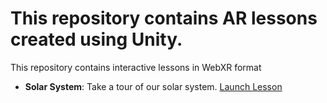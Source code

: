 # This repository contains AR lessons created using Unity.

This repository contains interactive lessons in WebXR format

- **Solar System**: Take a tour of our solar system.
  [Launch Lesson](https://webxr.run/Y9JrVynJ4Myyx)
